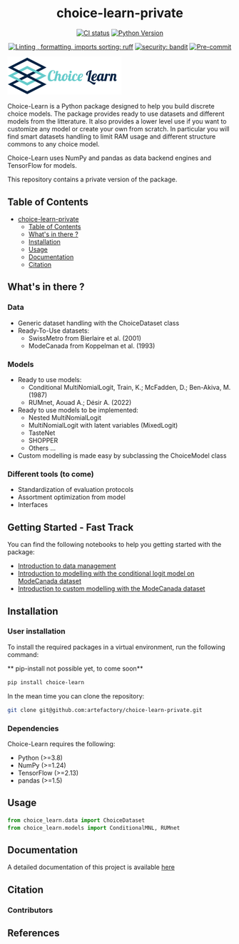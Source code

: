 <div align="center">

# choice-learn-private

[![CI status](https://github.com/artefactory/choice-learn-private/actions/workflows/ci.yaml/badge.svg)](https://github.com/artefactory/choice-learn-private/actions/workflows/ci.yaml?query=branch%3Amain)
[![Python Version](https://img.shields.io/badge/python-3.8%20%7C%203.9%20%7C%203.10-blue.svg)]()

[![Linting , formatting, imports sorting: ruff](https://img.shields.io/endpoint?url=https://raw.githubusercontent.com/charliermarsh/ruff/main/assets/badge/v2.json)](https://github.com/astral-sh/ruff)
[![security: bandit](https://img.shields.io/badge/security-bandit-yellow.svg)](https://github.com/PyCQA/bandit)
[![Pre-commit](https://img.shields.io/badge/pre--commit-enabled-informational?logo=pre-commit&logoColor=white)](https://github.com/artefactory/choice-learn-private/blob/main/.pre-commit-config.yaml)

</div>

<img src="docs/choice_learn_official_logo.png" width="256">

Choice-Learn is a Python package designed to help you build discrete choice models.
The package provides ready to use datasets and different models from the litterature. It also provides a lower level use if you want to customize any model or create your own from scratch. In particular you will find smart datasets handling to limit RAM usage and different structure commons to any choice model.

Choice-Learn uses NumPy and pandas as data backend engines and TensorFlow for models.

This repository contains a private version of the package.

## Table of Contents

- [choice-learn-private](#choice-learn-private)
  - [Table of Contents](#table-of-contents)
  - [What's in there ?](#whats-in-there)
  - [Installation](#installation)
  - [Usage](#usage)
  - [Documentation](#documentation)
  - [Citation](#citation)

## What's in there ?

### Data
- Generic dataset handling with the ChoiceDataset class
- Ready-To-Use datasets:
  - SwissMetro from Bierlaire et al. (2001)
  - ModeCanada from Koppelman et al. (1993)

### Models
- Ready to use models:
  - Conditional MultiNomialLogit, Train, K.; McFadden, D.; Ben-Akiva, M. (1987)
  - RUMnet, Aouad A.; Désir A. (2022)
- Ready to use models to be implemented:
  - Nested MultiNomialLogit
  - MultiNomialLogit with latent variables (MixedLogit)
  - TasteNet
  - SHOPPER
  - Others ...
- Custom modelling is made easy by subclassing the ChoiceModel class

### Different tools (to come)
- Standardization of evaluation protocols
- Assortment optimization from model
- Interfaces

## Getting Started - Fast Track

You can find the following notebooks to help you getting started with the package:
- [Introduction to data management](notebooks/choice_learn_introduction_data.ipynb)
- [Introduction to modelling with the conditional logit model on ModeCanada dataset](notebooks/choice_learn_introduction_clogit.ipynb)
- [Introduction to custom modelling with the ModeCanada dataset](notebooks/custom_model.ipynb)

## Installation

### User installation

To install the required packages in a virtual environment, run the following command:

** pip-install not possible yet, to come soon**
```bash
pip install choice-learn
```

In the mean time you can clone the repository:
```bash
git clone git@github.com:artefactory/choice-learn-private.git
```

### Dependencies
Choice-Learn requires the following:
- Python (>=3.8)
- NumPy (>=1.24)
- TensorFlow (>=2.13)
- pandas (>=1.5)

## Usage
```python
from choice_learn.data import ChoiceDataset
from choice_learn.models import ConditionalMNL, RUMnet
```

## Documentation

A detailed documentation of this project is available [here](https://artefactory.github.io/choice-learn-private/)

## Citation

### Contributors

## References
